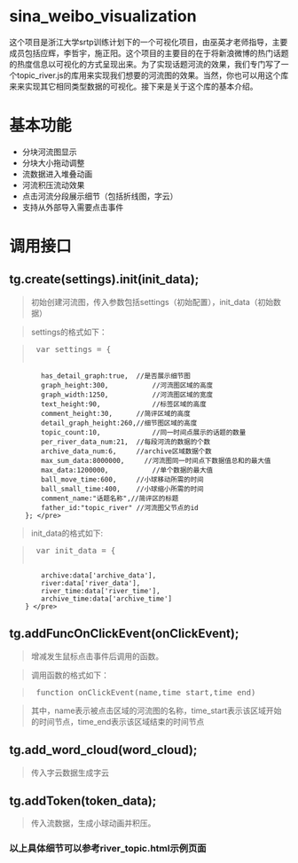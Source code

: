 # sina_weibo_visualization

这个项目是浙江大学srtp训练计划下的一个可视化项目，由巫英才老师指导，主要成员包括应辉，李哲宇，施正阳。这个项目的主要目的在于将新浪微博的热门话题的热度信息以可视化的方式呈现出来。为了实现话题河流的效果，我们专门写了一个topic_river.js的库用来实现我们想要的河流图的效果。当然，你也可以用这个库来来实现其它相同类型数据的可视化。接下来是关于这个库的基本介绍。

# 基本功能
+ 分块河流图显示
+ 分块大小拖动调整
+ 流数据进入堆叠动画
+ 河流积压流动效果
+ 点击河流分段展示细节（包括折线图，字云）
+ 支持从外部导入需要点击事件

# 调用接口
## tg.create(settings).init(init_data);
> 初始创建河流图，传入参数包括settings（初始配置），init_data（初始数据）

> settings的格式如下：

> <pre> var settings = {
			has_detail_graph:true,	//是否展示细节图
			graph_height:300,		    //河流图区域的高度
			graph_width:1250,		    //河流图区域的宽度
			text_height:90,			    //标签区域的高度
			comment_height:30,	  	//简评区域的高度
			detail_graph_height:260,//细节图区域的高度
			topic_count:10,		    	//同一时间点展示的话题的数量
			per_river_data_num:21,	//每段河流的数据的个数
			archive_data_num:6,	   	//archive区域数据个数
			max_sum_data:8000000,	  //河流图同一时间点下数据值总和的最大值
			max_data:1200000,		    //单个数据的最大值
			ball_move_time:600,	  	//小球移动所需的时间
			ball_small_time:400,  	//小球缩小所需的时间
			comment_name:"话题名称",//简评区的标题
			father_id:"topic_river" //河流图父节点的id
		}; </pre>
		
> init_data的格式如下:

> <pre> var init_data = {
			archive:data['archive_data'],	
			river:data['river_data'],
			river_time:data['river_time'],
			archive_time:data['archive_time']
		} </pre>
		
## tg.addFuncOnClickEvent(onClickEvent);
> 增减发生鼠标点击事件后调用的函数。

> 调用函数的格式如下：

> <pre> function onClickEvent(name,time_start,time_end) </pre>

> 其中，name表示被点击区域的河流图的名称，time_start表示该区域开始的时间节点，time_end表示该区域结束的时间节点

## tg.add_word_cloud(word_cloud);
> 传入字云数据生成字云

## tg.addToken(token_data);
> 传入流数据，生成小球动画并积压。

### 以上具体细节可以参考river_topic.html示例页面

